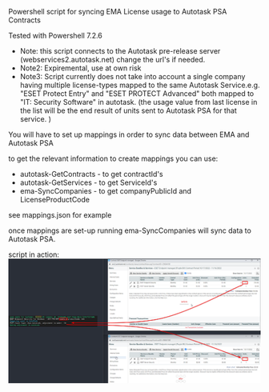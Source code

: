 Powershell script for syncing EMA License usage to Autotask PSA Contracts

Tested with Powershell 7.2.6

- Note: this script connects to the Autotask pre-release server (webservices2.autotask.net) change the url's if needed. 
- Note2: Expiremental, use at own risk
- Note3: Script currently does not take into account a single company having multiple license-types mapped to the same Autotask Service.e.g. "ESET Protect Entry" and "ESET PROTECT Advanced" both mapped to "IT: Security Software"  in autotask. (the usage value from last license in the list will be the end result of units sent to Autotask PSA for that service. )

You will have to set up mappings in order to sync data between EMA and Autotask PSA

to get the relevant information to create mappings you can use: 

- autotask-GetContracts - to get contractId's 
- autotask-GetServices - to get ServiceId's
- ema-SyncCompanies - to get companyPublicId and LicenseProductCode


see mappings.json for example

once mappings are set-up running ema-SyncCompanies will sync data to Autotask PSA.

script in action: 
![adjustments](adjustments.png)
